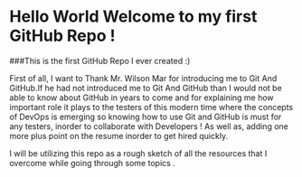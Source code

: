 # Hello World Welcome to my first GitHub Repo !

###This is the first GitHub Repo I ever created :) 

First of all, I want to Thank Mr. Wilson Mar for introducing me to Git And GitHub.If he had not introduced me to Git And GitHub than I would not be able to know about GitHub in years to come and for explaining me how  important role it plays to the testers of this modern time where the concepts of DevOps is emerging so knowing how to use Git and  GitHub is  must for any testers, inorder to collaborate with Developers ! As well as, adding one more plus point on the resume inorder to get hired quickly.

I will be utilizing this repo as a rough sketch of all the resources that I overcome while going through some topics .


